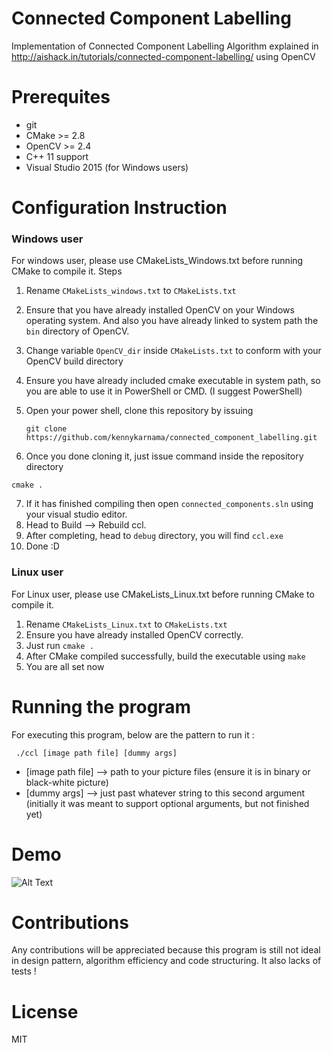 # Connected Component Labelling
Implementation of Connected Component Labelling Algorithm explained in http://aishack.in/tutorials/connected-component-labelling/
using OpenCV

# Prerequites

- git
- CMake >= 2.8
- OpenCV >= 2.4
- C++ 11 support
- Visual Studio 2015 (for Windows users)

# Configuration Instruction

### Windows user

For windows user, please use CMakeLists_Windows.txt before running CMake to compile it. 
Steps 
1. Rename `CMakeLists_windows.txt` to `CMakeLists.txt`
2. Ensure that you have already installed OpenCV on your Windows operating system. And also you have already linked to system path 
   the `bin` directory of OpenCV.
3. Change variable `OpenCV_dir` inside `CMakeLists.txt` to conform with your OpenCV build directory
4. Ensure you have already included cmake executable in system path, so you are able to use it in PowerShell or CMD. (I suggest PowerShell)
5. Open your power shell, clone this repository by issuing 
   
   `git clone https://github.com/kennykarnama/connected_component_labelling.git` 

6. Once you done cloning it, just issue command inside the repository directory

  `cmake .`
  
 7. If it has finished compiling then open `connected_components.sln` using your visual studio editor. 
 8. Head to Build --> Rebuild ccl.
 9. After completing, head to `debug` directory, you will find `ccl.exe`
 10. Done :D
 
### Linux user
 
For Linux user, please use CMakeLists_Linux.txt before running CMake to compile it. 
 
1. Rename `CMakeLists_Linux.txt` to `CMakeLists.txt`
2. Ensure you have already installed OpenCV correctly. 
3. Just run `cmake .`
4. After CMake compiled successfully, build the executable using `make`
5. You are all set now

# Running the program

For executing this program, below are the pattern to run it :

 ` ./ccl [image path file] [dummy args]`
 
 - [image path file] --> path to your picture files (ensure it is in binary or black-white picture)
 - [dummy args] --> just past whatever string to this second argument (initially it was meant to support optional arguments, but 
   not finished yet)

# Demo
![Alt Text](https://media.giphy.com/media/1xkNYtuPhefNxrW5KL/giphy.gif)

# Contributions

Any contributions will be appreciated because this program is still not ideal in design pattern, algorithm efficiency and code structuring. 
It also lacks of tests !

# License 
MIT
